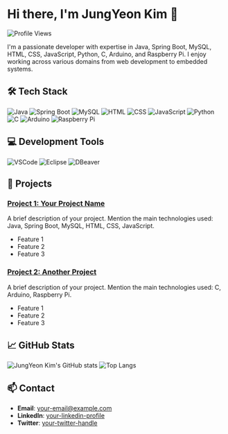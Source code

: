 # Hi there, I'm JungYeon Kim 👋

![Profile Views](https://komarev.com/ghpvc/?username=yourusername&color=brightgreen)

I'm a passionate developer with expertise in Java, Spring Boot, MySQL, HTML, CSS, JavaScript, Python, C, Arduino, and Raspberry Pi. I enjoy working across various domains from web development to embedded systems.

## 🛠 Tech Stack
![Java](https://img.shields.io/badge/Java-ED8B00?style=for-the-badge&logo=java&logoColor=white)
![Spring Boot](https://img.shields.io/badge/Spring%20Boot-6DB33F?style=for-the-badge&logo=spring-boot&logoColor=white)
![MySQL](https://img.shields.io/badge/MySQL-4479A1?style=for-the-badge&logo=mysql&logoColor=white)
![HTML](https://img.shields.io/badge/HTML5-E34F26?style=for-the-badge&logo=html5&logoColor=white)
![CSS](https://img.shields.io/badge/CSS3-1572B6?style=for-the-badge&logo=css3&logoColor=white)
![JavaScript](https://img.shields.io/badge/JavaScript-F7DF1E?style=for-the-badge&logo=javascript&logoColor=black)
![Python](https://img.shields.io/badge/Python-3776AB?style=for-the-badge&logo=python&logoColor=white)
![C](https://img.shields.io/badge/C-00599C?style=for-the-badge&logo=c&logoColor=white)
![Arduino](https://img.shields.io/badge/Arduino-00979D?style=for-the-badge&logo=arduino&logoColor=white)
![Raspberry Pi](https://img.shields.io/badge/Raspberry%20Pi-C51A4A?style=for-the-badge&logo=raspberry-pi&logoColor=white)

## 💻 Development Tools
![VSCode](https://img.shields.io/badge/VSCode-007ACC?style=for-the-badge&logo=visual-studio-code&logoColor=white)
![Eclipse](https://img.shields.io/badge/Eclipse-2C2255?style=for-the-badge&logo=eclipse&logoColor=white)
![DBeaver](https://img.shields.io/badge/DBeaver-372923?style=for-the-badge&logo=dbeaver&logoColor=white)

## 🚀 Projects

### [Project 1: Your Project Name](https://github.com/yourusername/project1)
A brief description of your project. Mention the main technologies used: Java, Spring Boot, MySQL, HTML, CSS, JavaScript.
- Feature 1
- Feature 2
- Feature 3

### [Project 2: Another Project](https://github.com/yourusername/project2)
A brief description of your project. Mention the main technologies used: C, Arduino, Raspberry Pi.
- Feature 1
- Feature 2
- Feature 3

## 📈 GitHub Stats
![JungYeon Kim's GitHub stats](https://github-readme-stats.vercel.app/api?username=yourusername&show_icons=true&theme=radical)
![Top Langs](https://github-readme-stats.vercel.app/api/top-langs/?username=yourusername&layout=compact&theme=radical)

## 📫 Contact
- **Email**: [your-email@example.com](mailto:your-email@example.com)
- **LinkedIn**: [your-linkedin-profile](https://linkedin.com/in/yourprofile)
- **Twitter**: [your-twitter-handle](https://twitter.com/yourhandle)
